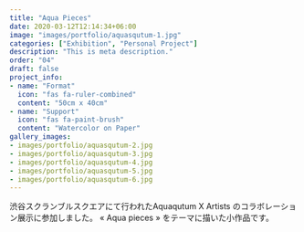```yaml
---
title: "Aqua Pieces"
date: 2020-03-12T12:14:34+06:00
image: "images/portfolio/aquasqutum-1.jpg"
categories: ["Exhibition", "Personal Project"]
description: "This is meta description."
order: "04"
draft: false
project_info:
- name: "Format"
  icon: "fas fa-ruler-combined"
  content: "50cm x 40cm"
- name: "Support"
  icon: "fas fa-paint-brush"
  content: "Watercolor on Paper"
gallery_images:
- images/portfolio/aquasqutum-2.jpg
- images/portfolio/aquasqutum-3.jpg
- images/portfolio/aquasqutum-4.jpg
- images/portfolio/aquasqutum-5.jpg
- images/portfolio/aquasqutum-6.jpg
---
```

渋谷スクランブルスクエアにて行われたAquaqutum X Artists のコラボレーション展示に参加しました。
« Aqua pieces » をテーマに描いた小作品です。
